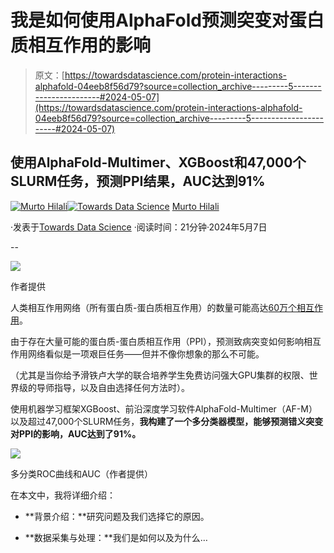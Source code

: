 # 我是如何使用AlphaFold预测突变对蛋白质相互作用的影响

> 原文：[https://towardsdatascience.com/protein-interactions-alphafold-04eeb8f56d79?source=collection_archive---------5-----------------------#2024-05-07](https://towardsdatascience.com/protein-interactions-alphafold-04eeb8f56d79?source=collection_archive---------5-----------------------#2024-05-07)

## 使用AlphaFold-Multimer、XGBoost和47,000个SLURM任务，预测PPI结果，AUC达到91%

[](https://murto.medium.com/?source=post_page---byline--04eeb8f56d79--------------------------------)[![Murto Hilali](../Images/6f371cd36b10bee6dbdbb9fa1959a991.png)](https://murto.medium.com/?source=post_page---byline--04eeb8f56d79--------------------------------)[](https://towardsdatascience.com/?source=post_page---byline--04eeb8f56d79--------------------------------)[![Towards Data Science](../Images/a6ff2676ffcc0c7aad8aaf1d79379785.png)](https://towardsdatascience.com/?source=post_page---byline--04eeb8f56d79--------------------------------) [Murto Hilali](https://murto.medium.com/?source=post_page---byline--04eeb8f56d79--------------------------------)

·发表于[Towards Data Science](https://towardsdatascience.com/?source=post_page---byline--04eeb8f56d79--------------------------------) ·阅读时间：21分钟·2024年5月7日

--

![](../Images/8a11826456b72972521c3531892344ae.png)

作者提供

人类相互作用网络（所有蛋白质-蛋白质相互作用）的数量可能高达[60万个相互作用](https://genomemedicine.biomedcentral.com/articles/10.1186/gm441)。

由于存在大量可能的蛋白质-蛋白质相互作用（PPI），预测致病突变如何影响相互作用网络看似是一项艰巨任务——但并不像你想象的那么不可能。

（尤其是当你给予滑铁卢大学的联合培养学生免费访问强大GPU集群的权限、世界级的导师指导，以及自由选择任何方法时）。

使用机器学习框架XGBoost、前沿深度学习软件AlphaFold-Multimer（AF-M）以及超过47,000个SLURM任务，**我构建了一个多分类器模型，能够预测错义突变对PPI的影响，AUC达到了91%。**

![](../Images/9147a5c7e94f9efd7e37863bcc4d8391.png)

多分类ROC曲线和AUC（作者提供）

在本文中，我将详细介绍：

+   **背景介绍：**研究问题及我们选择它的原因。

+   **数据采集与处理：**我们是如何以及为什么…
